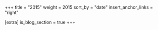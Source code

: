 +++
title = "2015"
weight = 2015
sort_by = "date"
insert_anchor_links = "right"

[extra]
is_blog_section = true
+++
